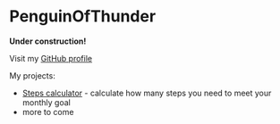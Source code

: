 # PenguinOfThunder

**Under construction!**

Visit my [GitHub profile](https://github.com/PenguinOfThunder)

My projects:

- [Steps calculator](https://penguinofthunder.github.io/stepscalc/) - calculate how many steps you need to meet your monthly goal
- more to come


